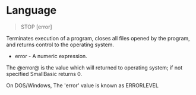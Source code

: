 # Language

> STOP [error]

Terminates execution of a program, closes all files opened by the program, and returns control to the operating system.


* error - A numeric expression.
<p>The @error@ is the value which will returned to operating system; if not specified SmallBasic returns 0.
<p>On DOS/Windows, The 'error' value is known as ERRORLEVEL

